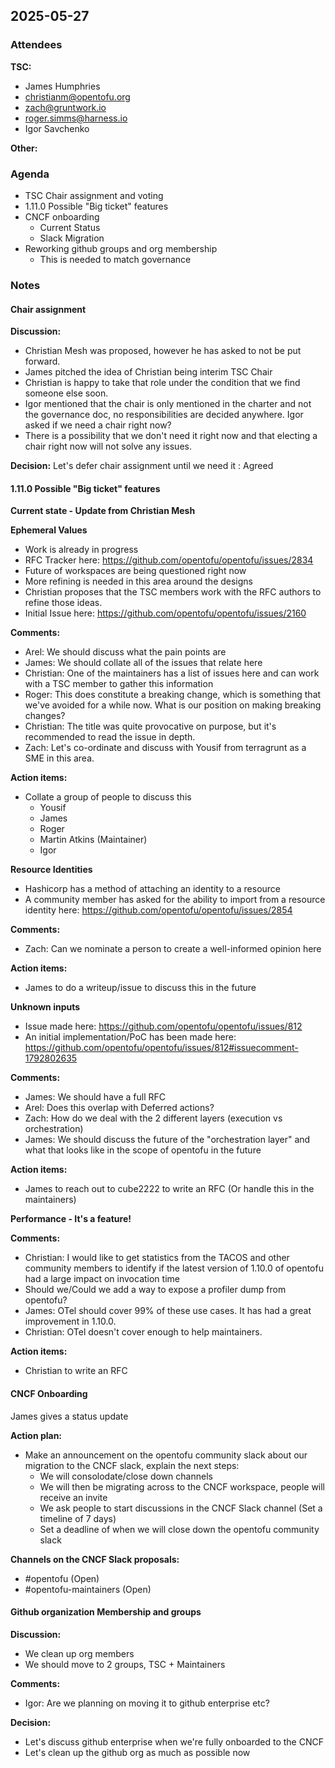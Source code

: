 ## 2025-05-27

### Attendees

**TSC:**
- James Humphries
- christianm@opentofu.org
- zach@gruntwork.io
- roger.simms@harness.io
- Igor Savchenko

**Other:**

### Agenda

- TSC Chair assignment and voting
- 1.11.0 Possible "Big ticket" features
- CNCF onboarding
  - Current Status
  - Slack Migration
- Reworking github groups and org membership
  - This is needed to match governance

### Notes

#### Chair assignment

**Discussion:**
- Christian Mesh was proposed, however he has asked to not be put forward.
- James pitched the idea of Christian being interim TSC Chair
- Christian is happy to take that role under the condition that we find someone else soon.
- Igor mentioned that the chair is only mentioned in the charter and not the governance doc, no responsibilities are decided anywhere. Igor asked if we need a chair right now?
- There is a possibility that we don't need it right now and that electing a chair right now will not solve any issues. 

**Decision:** Let's defer chair assignment until we need it : Agreed

#### 1.11.0 Possible "Big ticket" features

**Current state - Update from Christian Mesh**

**Ephemeral Values**
- Work is already in progress
- RFC Tracker here: https://github.com/opentofu/opentofu/issues/2834
- Future of workspaces are being questioned right now
- More refining is needed in this area around the designs
- Christian proposes that the TSC members work with the RFC authors to refine those ideas.
- Initial Issue here: https://github.com/opentofu/opentofu/issues/2160

**Comments:**
- Arel: We should discuss what the pain points are
- James: We should collate all of the issues that relate here
- Christian: One of the maintainers has a list of issues here and can work with a TSC member to gather this information
- Roger: This does constitute a breaking change, which is something that we've avoided for a while now. What is our position on making breaking changes?
- Christian: The title was quite provocative on purpose, but it's recommended to read the issue in depth. 
- Zach: Let's co-ordinate and discuss with Yousif from terragrunt as a SME in this area.

**Action items:**
- Collate a group of people to discuss this
  - Yousif
  - James
  - Roger
  - Martin Atkins (Maintainer)
  - Igor

**Resource Identities**
- Hashicorp has a method of attaching an identity to a resource
- A community member has asked for the ability to import from a resource identity here: https://github.com/opentofu/opentofu/issues/2854

**Comments:**
- Zach: Can we nominate a person to create a well-informed opinion here

**Action items:**
- James to do a writeup/issue to discuss this in the future

**Unknown inputs**
- Issue made here: https://github.com/opentofu/opentofu/issues/812
- An initial implementation/PoC has been made here: https://github.com/opentofu/opentofu/issues/812#issuecomment-1792802635

**Comments:**
- James: We should have a full RFC
- Arel: Does this overlap with Deferred actions?
- Zach: How do we deal with the 2 different layers (execution vs orchestration)
- James: We should discuss the future of the "orchestration layer" and what that looks like in the scope of opentofu in the future

**Action items:**
- James to reach out to cube2222 to write an RFC (Or handle this in the maintainers)

**Performance - It's a feature!**

**Comments:**
- Christian: I would like to get statistics from the TACOS and other community members to identify if the latest version of 1.10.0 of opentofu had a large impact on invocation time
- Should we/Could we add a way to expose a profiler dump from opentofu?
- James: OTel should cover 99% of these use cases. It has had a great improvement in 1.10.0.
- Christian: OTel doesn't cover enough to help maintainers.

**Action items:**
- Christian to write an RFC

#### CNCF Onboarding

James gives a status update

**Action plan:**
- Make an announcement on the opentofu community slack about our migration to the CNCF slack, explain the next steps:
  - We will consolodate/close down channels
  - We will then be migrating across to the CNCF workspace, people will receive an invite
  - We ask people to start discussions in the CNCF Slack channel (Set a timeline of 7 days)
  - Set a deadline of when we will close down the opentofu community slack

**Channels on the CNCF Slack proposals:**
- #opentofu (Open)
- #opentofu-maintainers (Open)

#### Github organization Membership and groups

**Discussion:**
- We clean up org members
- We should move to 2 groups, TSC + Maintainers

**Comments:**
- Igor: Are we planning on moving it to github enterprise etc?

**Decision:**
- Let's discuss github enterprise when we're fully onboarded to the CNCF
- Let's clean up the github org as much as possible now